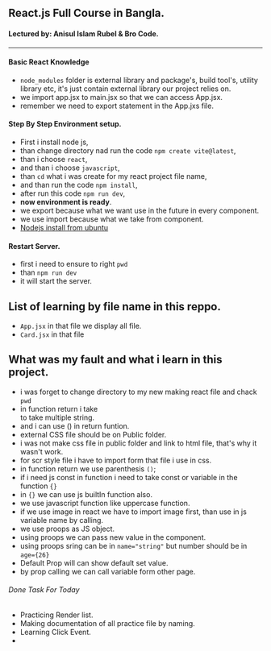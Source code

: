 ## React.js Full Course in Bangla.

#### Lectured by: Anisul Islam Rubel & Bro Code.
<hr>

#### Basic React Knowledge
- `node_modules` folder is external library and package's, build tool's,
    utility library etc, it's just contain external library our project relies on.
- we import app.jsx to main.jsx so that we can access App.jsx.
- remember we need to export statement in the App.jxs file.



#### Step By Step Environment setup.
- First i install node js,
- than change directory nad run the code `npm create vite@latest`,
- than i choose `react`,
- and than i choose `javascript`,
- than `cd` what i was create for my react project file name,
- and than run the code `npm install`,
- after run this code `npm run dev`,
- <b>now environment is ready</b>.
- we export because what we want use in the future in every component.
- we use import because what we take from component.
- [Nodejs install from ubuntu](https://youtu.be/NS3aTgKztis?si=IPOV09zYbFjHcmj-)

#### Restart Server.
- first i need to ensure to right `pwd`
- than `npm run dev`
- it will start the server.

## List of learning by file name in this reppo.
- `App.jsx` in that file we display  all file.
- `Card.jsx` in that file 



## What was my fault and what i learn in this project.
- i was forget to change directory to my new making react file and chack `pwd`
- in function return i take <div> to take multiple string.
- and i can use () in return funtion.
- external CSS file should be on Public folder.
- i was not make css file in public folder and link to html file,
  that's why it wasn't work.
- for scr style file i have to import form that file i use in css.  
- in function return we use parenthesis `()`;
- if i need js const in function i need to take const or variable in the function `{}` 
- in `{}` we can use js builtIn function also.
- we use javascript function like uppercase function.
- if we use image in react we have to import image first, than use in js variable name by calling.
- we use proops as JS object.
- using proops we can pass new value in the component.
- using proops sring can be in `name="string"` but number should be in `age={26}`
- Default Prop will can show default set value.
- by prop calling we can call variable form other page.

###### Done Task For Today
- Practicing Render list.
- Making documentation of all practice file by naming.
- Learning Click Event.
- 